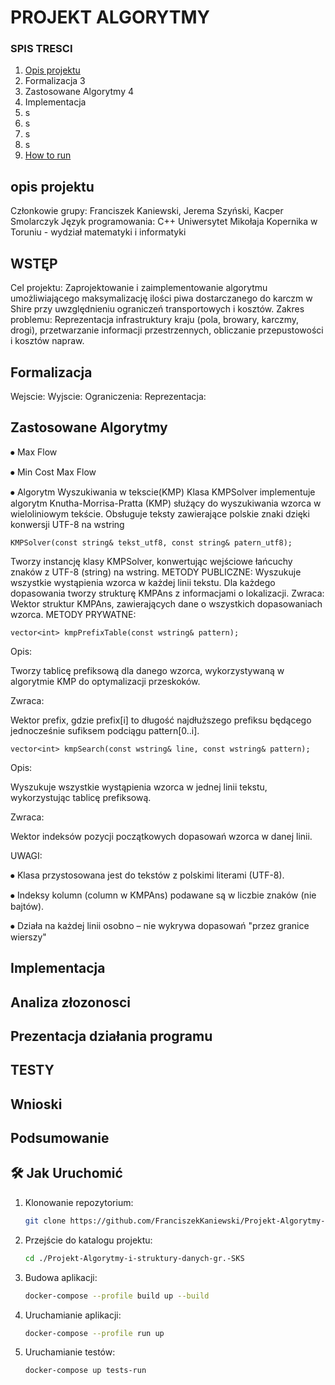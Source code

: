 # PROJEKT ALGORYTMY
### SPIS TRESCI
1. [Opis projektu](#opis-projektu) 
2. Formalizacja 3
3. Zastosowane Algorytmy 4
4. Implementacja
5. s
6. s
7. s
8. s
9. [How to run](#how-to-run)

## opis projektu
Członkowie grupy: Franciszek Kaniewski, Jerema Szyński, Kacper Smolarczyk
Język programowania: C++
Uniwersytet Mikołaja Kopernika w Toruniu - wydział matematyki i informatyki

## WSTĘP
Cel projektu: Zaprojektowanie i zaimplementowanie algorytmu umożliwiającego maksymalizację ilości piwa dostarczanego do karczm w Shire przy uwzględnieniu ograniczeń transportowych i kosztów.
Zakres problemu: Reprezentacja infrastruktury kraju (pola, browary, karczmy, drogi), przetwarzanie informacji przestrzennych, obliczanie przepustowości i kosztów napraw.

## Formalizacja
Wejscie:
Wyjscie:
Ograniczenia:
Reprezentacja:

## Zastosowane Algorytmy
⦁	Max Flow

⦁	Min Cost Max Flow

⦁	Algorytm Wyszukiwania w tekscie(KMP)
Klasa KMPSolver implementuje algorytm Knutha-Morrisa-Pratta (KMP) służący do wyszukiwania wzorca w wieloliniowym tekście. Obsługuje teksty zawierające polskie znaki dzięki konwersji UTF-8 na wstring

```KMPSolver(const string& tekst_utf8, const string& patern_utf8);```

Tworzy instancję klasy KMPSolver, konwertując wejściowe łańcuchy znaków z UTF-8 (string) na wstring.
METODY PUBLICZNE:
Wyszukuje wszystkie wystąpienia wzorca w każdej linii tekstu. Dla każdego dopasowania tworzy strukturę KMPAns z informacjami o lokalizacji.
Zwraca:
Wektor struktur KMPAns, zawierających dane o wszystkich dopasowaniach wzorca.
METODY PRYWATNE:

```vector<int> kmpPrefixTable(const wstring& pattern);```

Opis:

Tworzy tablicę prefiksową dla danego wzorca, wykorzystywaną w algorytmie KMP 
do optymalizacji przeskoków.

Zwraca:

Wektor prefix, gdzie prefix[i] to długość najdłuższego prefiksu będącego jednocześnie sufiksem podciągu pattern[0..i].

```vector<int> kmpSearch(const wstring& line, const wstring& pattern);```

Opis:

Wyszukuje wszystkie wystąpienia wzorca w jednej linii tekstu, wykorzystując tablicę prefiksową.

Zwraca:

Wektor indeksów pozycji początkowych dopasowań wzorca w danej linii.

UWAGI:

⦁	Klasa przystosowana jest do tekstów z polskimi literami (UTF-8).

⦁	Indeksy kolumn (column w KMPAns) podawane są w liczbie znaków (nie bajtów).

⦁	Działa na każdej linii osobno – nie wykrywa dopasowań "przez granice wierszy"

## Implementacja

## Analiza złozonosci

## Prezentacja działania programu

## TESTY

## Wnioski

## Podsumowanie

## 🛠 Jak Uruchomić
1. Klonowanie repozytorium:
    ```bash
    git clone https://github.com/FranciszekKaniewski/Projekt-Algorytmy-i-struktury-danych-gr.-SKS.git
    ```
2. Przejście do katalogu projektu:
    ```bash
    cd ./Projekt-Algorytmy-i-struktury-danych-gr.-SKS
    ```
3. Budowa aplikacji:
    ```bash
    docker-compose --profile build up --build
    ```
4. Uruchamianie aplikacji:
    ```bash
    docker-compose --profile run up
    ```
5. Uruchamianie testów:
    ```bash
    docker-compose up tests-run
    ```

